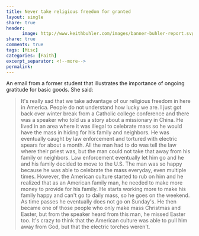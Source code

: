 ```yaml
--- 
title: Never take religious freedom for granted
layout: single
share: true
header:
      image: http://www.keithbuhler.com/images/banner-buhler-report.svg
share: true
comments: true
tags: [Misc]
categories: [Faith]
excerpt_separator: <!--more-->
permalink: 
---
```


An email from a former student that illustrates the importance of ongoing gratitude for basic goods. She said: 

>It's really sad that we take advantage of our religious freedom in here in America. People do not understand how lucky we are. 
I just got back over winter break from a Catholic college conference and there was a speaker who told us a story about a missionary in China. He lived in an area where it was illegal to celebrate mass so he would have the mass in hiding for his family and neighbors. He was eventually caught by law enforcement and tortured with electric spears for about a month. All the man had to do was tell the law where their priest was, but the man could not take that away from his family or neighbors. Law enforcement eventually let him go and he and his family decided to move to the U.S. 
The man was so happy because he was able to celebrate the mass everyday, even multiple times. However, the American culture started to rub on him and he realized that as an American family man, he needed to make more money to provide for his family. He starts working more to make his family happy and can't go to daily mass, so he goes on the weekend. As time passes he eventually does not go on Sunday's. He then became one of those people who only make mass Christmas and Easter, but from the speaker heard from this man, he missed Easter too. 
It's crazy to think that the American culture was able to pull him away from God, but that the electric torches weren't.